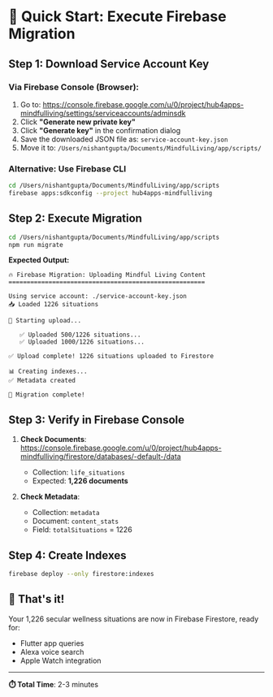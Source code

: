 # 🚀 Quick Start: Execute Firebase Migration

## Step 1: Download Service Account Key

### Via Firebase Console (Browser):
1. Go to: https://console.firebase.google.com/u/0/project/hub4apps-mindfulliving/settings/serviceaccounts/adminsdk
2. Click **"Generate new private key"**
3. Click **"Generate key"** in the confirmation dialog
4. Save the downloaded JSON file as: `service-account-key.json`
5. Move it to: `/Users/nishantgupta/Documents/MindfulLiving/app/scripts/`

### Alternative: Use Firebase CLI
```bash
cd /Users/nishantgupta/Documents/MindfulLiving/app/scripts
firebase apps:sdkconfig --project hub4apps-mindfulliving
```

## Step 2: Execute Migration

```bash
cd /Users/nishantgupta/Documents/MindfulLiving/app/scripts
npm run migrate
```

**Expected Output:**
```
🔥 Firebase Migration: Uploading Mindful Living Content
======================================================

Using service account: ./service-account-key.json
📥 Loaded 1226 situations

🚀 Starting upload...

   ✅ Uploaded 500/1226 situations...
   ✅ Uploaded 1000/1226 situations...

✅ Upload complete! 1226 situations uploaded to Firestore

📊 Creating indexes...
✅ Metadata created

🎉 Migration complete!
```

## Step 3: Verify in Firebase Console

1. **Check Documents**: https://console.firebase.google.com/u/0/project/hub4apps-mindfulliving/firestore/databases/-default-/data
   - Collection: `life_situations`
   - Expected: **1,226 documents**

2. **Check Metadata**: 
   - Collection: `metadata`
   - Document: `content_stats`
   - Field: `totalSituations` = 1226

## Step 4: Create Indexes

```bash
firebase deploy --only firestore:indexes
```

## 🎯 That's it!

Your 1,226 secular wellness situations are now in Firebase Firestore, ready for:
- Flutter app queries
- Alexa voice search
- Apple Watch integration

---

**⏱️ Total Time**: 2-3 minutes

